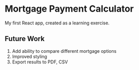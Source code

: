 # Mortgage Payment Calculator

My first React app, created as a learning exercise.

## Future Work

1. Add ability to compare different mortgage options
2. Improved styling
3. Export results to PDF, CSV
